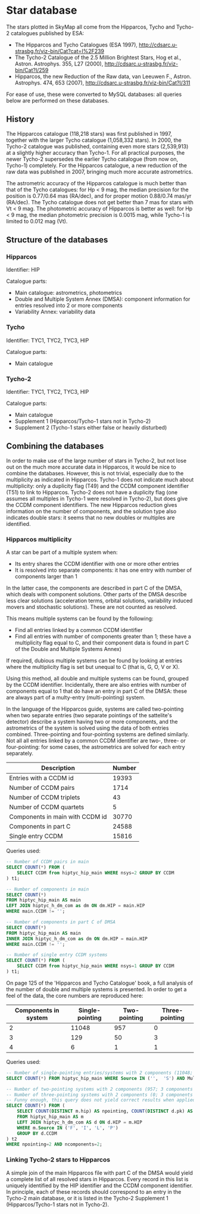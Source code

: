 # Star database

The stars plotted in SkyMap all come from the Hipparcos, Tycho and Tycho-2 catalogues published by ESA:

* The Hipparcos and Tycho Catalogues (ESA 1997), http://cdsarc.u-strasbg.fr/viz-bin/Cat?cat=I%2F239
* The Tycho-2 Catalogue of the 2.5 Million Brightest Stars, Hog et al., Astron. Astrophys. 355, L27 (2000), http://cdsarc.u-strasbg.fr/viz-bin/Cat?I/259
* Hipparcos, the new Reduction of the Raw data, van Leeuwen F., Astron. Astrophys. 474, 653 (2007), http://cdsarc.u-strasbg.fr/viz-bin/Cat?I/311

For ease of use, these were converted to MySQL databases: all queries below are performed on these databases.

## History

The Hipparcos catalogue (118,218 stars) was first published in 1997, together with the larger Tycho catalogue (1,058,332 stars). 
In 2000, the Tycho-2 catalogue was published, containing even more stars (2,539,913) at a slightly higher accuracy than Tycho-1.
For all practical purposes, the newer Tycho-2 supersedes the earlier Tycho catalogue (from now on, Tycho-1) completely. For the 
Hipparcos catalogue, a new reduction of the raw data was published in 2007, bringing much more accurate astrometrics.

The astrometric accuracy of the Hipparcos catalogue is much better than that of the Tycho catalogues: for Hp < 9 mag, the median precision for the position 
is 0.77/0.64 mas (RA/dec), and for proper motion 0.88/0.74 mas/yr (RA/dec). The Tycho catalogue does not get better than
7 mas for stars with Vt < 9 mag. The photometric accuracy of Hipparcos is better as well: for Hp < 9 mag, the median photometric 
precision is 0.0015 mag, while Tycho-1 is limited to 0.012 mag (Vt).

## Structure of the databases

### Hipparcos
Identifier: HIP

Catalogue parts:
* Main catalogue: astrometrics, photometrics
* Double and Multiple System Annex (DMSA): component information for entries resolved into 2 or more components
* Variability Annex: variability data

### Tycho
Identifier: TYC1, TYC2, TYC3, HIP

Catalogue parts:
* Main catalogue

### Tycho-2
Identifier: TYC1, TYC2, TYC3, HIP

Catalogue parts:
* Main catalogue
* Supplement 1 (Hipparcos/Tycho-1 stars not in Tycho-2)
* Supplement 2 (Tycho-1 stars either false or heavily disturbed)

## Combining the databases

In order to make use of the large number of stars in Tycho-2, but not lose out on the much more accurate data in Hipparcos,
it would be nice to combine the databases. However, this is not trivial, especially due to the multiplicity as indicated in 
Hipparcos. Tycho-1 does not indicate much about multiplicity: only a duplicity flag (T49) and the CCDM component identifier (T51) to
link to Hipparcos. Tycho-2 does not have a duplicity flag (one assumes all multiples in Tycho-1 were resolved in Tycho-2), but
does give the CCDM component identifiers. The new Hipparcos reduction gives information on the number of components, and the
solution type also indicates double stars: it seems that no new doubles or multiples are identified.

### Hipparcos multiplicity

A star can be part of a multiple system when:
* Its entry shares the CCDM identifier with one or more other entries
* It is resolved into separate components: it has one entry with number of components larger than 1
 
In the latter case, the components are described in part C of the DMSA, which deals with
component solutions. Other parts of the DMSA describe less clear solutions (acceleration terms, orbital solutions, 
variability induced movers and stochastic solutions). These are not counted as resolved.

This means multiple systems can be found by the following:
* Find all entries linked by a common CCDM identifier
* Find all entries with number of components greater than 1; these have a multiplicity flag equal to C, and their component data is found in part C of the Double and Multiple Systems Annex)

If required, dubious multiple systems can be found by looking at entries where the multiplicity flag is set but unequal 
to C (that is, G, O, V or X).

Using this method, all double and multiple systems can be found, grouped by the CCDM identifier. Incidentally, there are 
also entries with number of components equal to 1 that do have an entry in part C of the DMSA: these are always part of 
a multy-entry (multi-pointing) system.

In the language of the Hipparcos guide, systems are called two-pointing when two separate entries (two separate pointings
of the sattelite's detector) describe a system having two or more components, and the astrometrics of the system is solved using
the data of both entries combined. Three-pointing and four-pointing systems are defined similarly. Not all 
all entries linked by a common CCDM identifier are two-, three- or four-pointing: for some cases, the astrometrics are solved
for each entry separately.

| Description                               | Number |
| ----------------------------------------- | ------ |
| Entries with a CCDM id                    |  19393 |
| Number of CCDM pairs                      |   1714 |
| Number of CCDM triplets                   |     43 |
| Number of CCDM quartets                   |      5 |
| Components in main with CCDM id           | 30770  |
| Components in part C                      | 24588  |
| Single entry CCDM                         | 15816  |

Queries used:

```SQL
-- Number of CCDM pairs in main
SELECT COUNT(*) FROM (
	SELECT CCDM from hiptyc_hip_main WHERE nsys=2 GROUP BY CCDM
) t1;

-- Number of components in main 
SELECT COUNT(*)
FROM hiptyc_hip_main AS main
LEFT JOIN hiptyc_h_dm_com as dm ON dm.HIP = main.HIP
WHERE main.CCDM != '';

-- Number of components in part C of DMSA
SELECT COUNT(*) 
FROM hiptyc_hip_main AS main
INNER JOIN hiptyc_h_dm_com as dm ON dm.HIP = main.HIP
WHERE main.CCDM != '';

-- Number of single entry CCDM systems
SELECT COUNT(*) FROM (
	SELECT CCDM from hiptyc_hip_main WHERE nsys=1 GROUP BY CCDM
) t1;
```

On page 125 of the 'Hipparcos and Tycho Catalogue' book, a full analysis of the number of double and multiple systems is
presented. In order to get a feel of the data, the core numbers are reproduced here:
 
| Components in system | Single-pointing | Two-pointing | Three-pointing |
| -------------------- | --------------- | ------------ | -------------- |
| 2                    |           11048 |          957 |              0 |
| 3                    |             129 |           50 |              3 |
| 4                    |               6 |            1 |              1 |

Queries used:

````SQL
-- Number of single-pointing entries/systems with 2 components (11048; 3 components 129; 4 components 6)
SELECT COUNT(*) FROM hiptyc_hip_main WHERE Source IN ('',  'S') AND MultFlag='C' AND nComp=2;

-- Number of two-pointing systems with 2 components (957; 3 components 50; 4 components 1)
-- Number of three-pointing systems with 2 components (0; 3 components 3; 4 components 1)
-- Funny enough, this query does not yield correct results when applied to single-pointing systems...
SELECT COUNT(*) FROM (
	SELECT COUNT(DISTINCT m.hip) AS npointing, COUNT(DISTINCT d.pk) AS ncomponents
	FROM hiptyc_hip_main AS m 
	LEFT JOIN hiptyc_h_dm_com AS d ON d.HIP = m.HIP
	WHERE m.Source IN ('F', 'I', 'L', 'P') 
	GROUP BY d.CCDM 
) t2
WHERE npointing=2 AND ncomponents=2;
````


### Linking Tycho-2 stars to Hipparcos

A simple join of the main Hipparcos file with part C of the DMSA would yield a complete list of all resolved stars in
Hipparcos. Every record in this list is uniquely identified by the HIP identifier and the CCDM component identifier. In
principle, each of these records should correspond to an entry in the Tycho-2 main database, or it is listed in the Tycho-2
Supplement 1 (Hipparcos/Tycho-1 stars not in Tycho-2).

